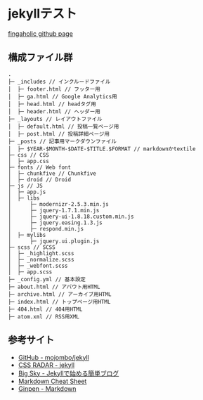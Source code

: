# jekyllテスト

 [fingaholic github page](http://fingaholic.github.com/ 'fingaholic github page')

## 構成ファイル群

	.
	├─ _includes // インクルードファイル
	│  ├─ footer.html // フッター用
	│  ├─ ga.html // Google Analytics用
	│  ├─ head.html // headタグ用
	│  ├─ header.html // ヘッダー用
	├─ _layouts // レイアウトファイル
	│  ├─ default.html // 投稿一覧ページ用
	│  ├─ post.html // 投稿詳細ページ用
	├─ _posts // 記事用マークダウンファイル
	│  ├─ $YEAR-$MONTH-$DATE-$TITLE.$FORMAT // markdownかtextile
	├─ css // CSS
	│  ├─ app.css
	├─ fonts // Web font
	│  ├─ chunkfive // Chunkfive 
	│  ├─ droid // Droid 
	├─ js // JS
	│  ├─ app.js
	│  ├─ libs
	│      ├─ modernizr-2.5.3.min.js
	│      ├─ jquery-1.7.1.min.js
	│      ├─ jquery-ui-1.8.18.custom.min.js
	│      ├─ jquery.easing.1.3.js
	│      ├─ respond.min.js
	│  ├─ mylibs
	│      ├─ jquery.ui.plugin.js
	├─ scss // SCSS
	│  ├─ _highlight.scss
	│  ├─ _normalize.scss
	│  ├─ _webfont.scss
	│  ├─ app.scss
	├─ _config.yml // 基本設定
	├─ about.html // アバウト用HTML
	├─ archive.html // アーカイブ用HTML
	├─ index.html // トップページ用HTML
	├─ 404.html // 404用HTML
	├─ atom.xml // RSS用XML

## 参考サイト
* [GitHub - mojombo/jekyll](https://github.com/mojombo/jekyll 'GitHub - mojombo/jekyll')
* [CSS RADAR - jekyll](http://css.studiomohawk.com/jekyll/2011/06/11/jekyll/ 'CSS RADAR - jekyll')
* [Big Sky - Jekyllで始める簡単ブログ](http://mattn.kaoriya.net/software/lang/ruby/20090409185248.htm 'Big Sky - Jekyllで始める簡単ブログ')
* [Markdown Cheat Sheet](http://support.mashery.com/docs/customizing_your_portal/Markdown_Cheat_Sheet 'Markdown Cheat Sheet')
* [Ginpen - Markdown](http://ginpen.com/2011/12/02/markdown-syntax/ 'Ginpen - Markdown')
